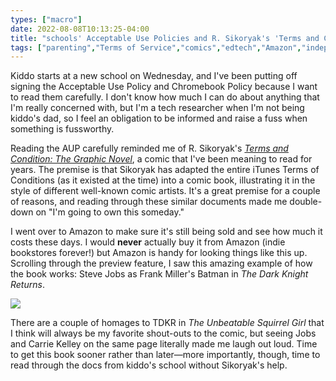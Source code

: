 ```yaml
---
types: ["macro"]
date: 2022-08-08T10:13:25-04:00
title: "schools' Acceptable Use Policies and R. Sikoryak's 'Terms and Conditions'"
tags: ["parenting","Terms of Service","comics","edtech","Amazon","independent bookstores","Batman","The Dark Knight Returns","Squirrel Girl","R. Sikoryak","Terms and Conditions (comic)"]
---
```


Kiddo starts at a new school on Wednesday, and I've been putting off signing the Acceptable Use Policy and Chromebook Policy because I want to read them carefully. I don't know how much I can do about anything that I'm really concerned with, but I'm a tech researcher when I'm not being kiddo's dad, so I feel an obligation to be informed and raise a fuss when something is fussworthy. 

Reading the AUP carefully reminded me of R. Sikoryak's *[Terms and Condition: The Graphic Novel](https://drawnandquarterly.com/books/terms-and-conditions/)*, a comic that I've been meaning to read for years. The premise is that Sikoryak has adapted the entire iTunes Terms of Conditions (as it existed at the time) into a comic book, illustrating it in the style of different well-known comic artists. It's a great premise for a couple of reasons, and reading through these similar documents made me double-down on "I'm going to own this someday." 

I went over to Amazon to make sure it's still being sold and see how much it costs these days. I would **never** actually buy it from Amazon (indie bookstores forever!) but Amazon is handy for looking things like this up. Scrolling through the preview feature, I saw this amazing example of how the book works: Steve Jobs as Frank Miller's Batman in *The Dark Knight Returns*. 

![](https://spencergreenhalgh.com/TDKR_Jobs.png)

There are a couple of homages to TDKR in *The Unbeatable Squirrel Girl* that I think will always be my favorite shout-outs to the comic, but seeing Jobs and Carrie Kelley on the same page literally made me laugh out loud. Time to get this book sooner rather than later—more importantly, though, time to read through the docs from kiddo's school without Sikoryak's help.
